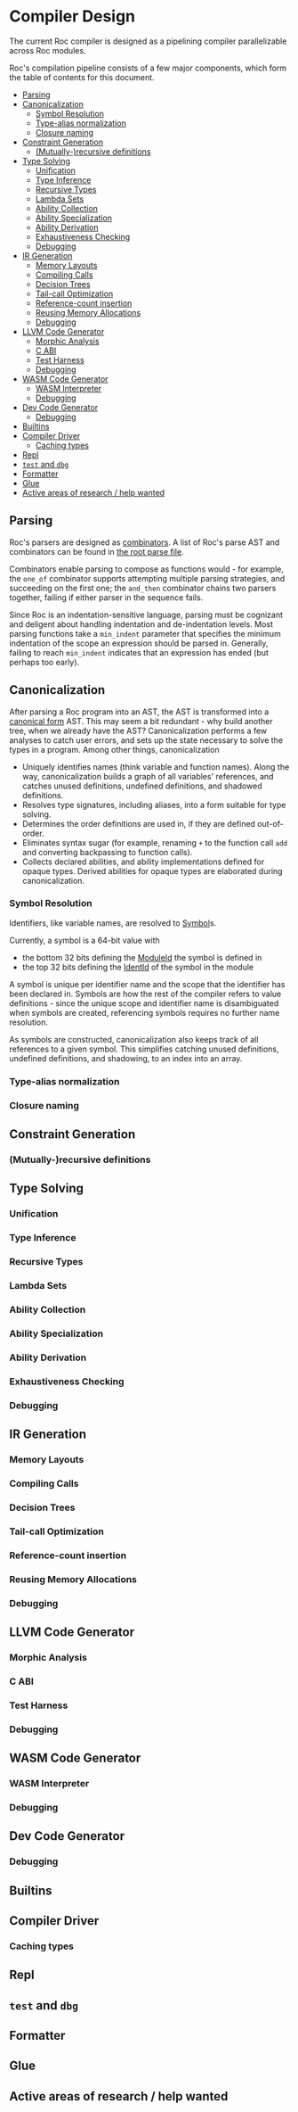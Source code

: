 # Compiler Design

The current Roc compiler is designed as a pipelining compiler parallelizable
across Roc modules.

Roc's compilation pipeline consists of a few major components, which form the
table of contents for this document.

<!-- START autogenerated TOC -->
<!-- DON'T EDIT THIS SECTION, INSTEAD RE-RUN cargo update-md-toc -->
- [Parsing](#parsing)
- [Canonicalization](#canonicalization)
  - [Symbol Resolution](#symbol-resolution)
  - [Type-alias normalization](#type-alias-normalization)
  - [Closure naming](#closure-naming)
- [Constraint Generation](#constraint-generation)
  - [(Mutually-)recursive definitions](#mutually-recursive-definitions)
- [Type Solving](#type-solving)
  - [Unification](#unification)
  - [Type Inference](#type-inference)
  - [Recursive Types](#recursive-types)
  - [Lambda Sets](#lambda-sets)
  - [Ability Collection](#ability-collection)
  - [Ability Specialization](#ability-specialization)
  - [Ability Derivation](#ability-derivation)
  - [Exhaustiveness Checking](#exhaustiveness-checking)
  - [Debugging](#debugging)
- [IR Generation](#ir-generation)
  - [Memory Layouts](#memory-layouts)
  - [Compiling Calls](#compiling-calls)
  - [Decision Trees](#decision-trees)
  - [Tail-call Optimization](#tail-call-optimization)
  - [Reference-count insertion](#reference-count-insertion)
  - [Reusing Memory Allocations](#reusing-memory-allocations)
  - [Debugging](#debugging-1)
- [LLVM Code Generator](#llvm-code-generator)
  - [Morphic Analysis](#morphic-analysis)
  - [C ABI](#c-abi)
  - [Test Harness](#test-harness)
  - [Debugging](#debugging-2)
- [WASM Code Generator](#wasm-code-generator)
  - [WASM Interpreter](#wasm-interpreter)
  - [Debugging](#debugging-3)
- [Dev Code Generator](#dev-code-generator)
  - [Debugging](#debugging-4)
- [Builtins](#builtins)
- [Compiler Driver](#compiler-driver)
  - [Caching types](#caching-types)
- [Repl](#repl)
- [`test` and `dbg`](#test-and-dbg)
- [Formatter](#formatter)
- [Glue](#glue)
- [Active areas of research / help wanted](#active-areas-of-research--help-wanted)
<!-- END autogenerated TOC -->

## Parsing

Roc's parsers are designed as [combinators](https://en.wikipedia.org/wiki/Parser_combinator).
A list of Roc's parse AST and combinators can be found in [the root parse
file](./parse/src/parser.rs).

Combinators enable parsing to compose as functions would - for example, the
`one_of` combinator supports attempting multiple parsing strategies, and
succeeding on the first one; the `and_then` combinator chains two parsers
together, failing if either parser in the sequence fails.

Since Roc is an indentation-sensitive language, parsing must be cognizant and
deligent about handling indentation and de-indentation levels. Most parsing
functions take a `min_indent` parameter that specifies the minimum indentation
of the scope an expression should be parsed in. Generally, failing to reach
`min_indent` indicates that an expression has ended (but perhaps too early).

## Canonicalization

After parsing a Roc program into an AST, the AST is transformed into a [canonical
form](./can/src/expr.rs) AST. This may seem a bit redundant - why build another
tree, when we already have the AST? Canonicalization performs a few analyses
to catch user errors, and sets up the state necessary to solve the types in a
program. Among other things, canonicalization

- Uniquely identifies names (think variable and function names). Along the way,
    canonicalization builds a graph of all variables' references, and catches
    unused definitions, undefined definitions, and shadowed definitions.
- Resolves type signatures, including aliases, into a form suitable for type
    solving.
- Determines the order definitions are used in, if they are defined
    out-of-order.
- Eliminates syntax sugar (for example, renaming `+` to the function call `add`
    and converting backpassing to function calls).
- Collects declared abilities, and ability implementations defined for opaque
    types. Derived abilities for opaque types are elaborated during
    canonicalization.

### Symbol Resolution

Identifiers, like variable names, are resolved to [Symbol](./module/src/symbol.rs)s.

Currently, a symbol is a 64-bit value with
- the bottom 32 bits defining the [ModuleId](./module/src/ident.rs) the symbol
    is defined in
- the top 32 bits defining the [IdentId](./module/src/ident.rs) of the symbol
    in the module

A symbol is unique per identifier name and the scope
that the identifier has been declared in. Symbols are how the rest of the
compiler refers to value definitions - since the unique scope and identifier
name is disambiguated when symbols are created, referencing symbols requires no
further name resolution.

As symbols are constructed, canonicalization also keeps track of all references
to a given symbol. This simplifies catching unused definitions, undefined
definitions, and shadowing, to an index into an array.

### Type-alias normalization

### Closure naming

## Constraint Generation

### (Mutually-)recursive definitions

## Type Solving

### Unification

### Type Inference

### Recursive Types

### Lambda Sets

### Ability Collection

### Ability Specialization

### Ability Derivation

### Exhaustiveness Checking

### Debugging

## IR Generation

### Memory Layouts

### Compiling Calls

### Decision Trees

### Tail-call Optimization

### Reference-count insertion

### Reusing Memory Allocations

### Debugging

## LLVM Code Generator

### Morphic Analysis

### C ABI

### Test Harness

### Debugging

## WASM Code Generator

### WASM Interpreter

### Debugging

## Dev Code Generator

### Debugging

## Builtins

## Compiler Driver

### Caching types

## Repl

## `test` and `dbg`

## Formatter

## Glue

## Active areas of research / help wanted
